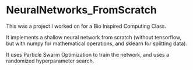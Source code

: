 # NeuralNetworks_FromScratch

This was a project I worked on for a Bio Inspired Computing Class.

It implements a shallow neural network from scratch (without tensorflow, but with numpy for mathematical operations, and sklearn for splitting data).

It uses Particle Swarm Optimization to train the network, and uses a randomized hyperparameter search.
